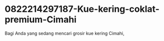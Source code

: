 # 0822214297187-Kue-kering-coklat-premium-Cimahi
Bagi Anda yang sedang mencari grosir kue kering Cimahi,
